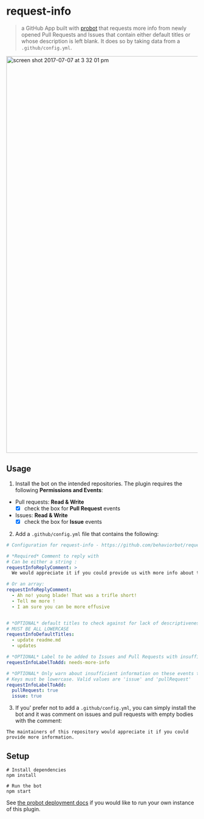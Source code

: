 # request-info

> a GitHub App built with [probot](https://github.com/probot/probot) that requests more info from newly opened Pull Requests and Issues that contain either default titles or whose description is left blank. It does so by taking data from a `.github/config.yml`.

<img width="1041" alt="screen shot 2017-07-07 at 3 32 01 pm" src="https://user-images.githubusercontent.com/13410355/28132821-d37bf2a8-66f2-11e7-9e7b-5930ba65d67a.png">

## Usage

1. Install the bot on the intended repositories. The plugin requires the following **Permissions and Events**:
- Pull requests: **Read & Write**
  - [x] check the box for **Pull Request** events
- Issues: **Read & Write**
  - [x] check the box for **Issue** events
2. Add a `.github/config.yml` file that contains the following:

```yml
# Configuration for request-info - https://github.com/behaviorbot/request-info

# *Required* Comment to reply with
# Can be either a string :
requestInfoReplyComment: >
  We would appreciate it if you could provide us with more info about this issue/pr!

# Or an array:
requestInfoReplyComment:
  - Ah no! young blade! That was a trifle short!
  - Tell me more !
  - I am sure you can be more effusive


# *OPTIONAL* default titles to check against for lack of descriptiveness
# MUST BE ALL LOWERCASE
requestInfoDefaultTitles:
  - update readme.md
  - updates

# *OPTIONAL* Label to be added to Issues and Pull Requests with insufficient information given
requestInfoLabelToAdd: needs-more-info

# *OPTIONAL* Only warn about insufficient information on these events type
# Keys must be lowercase. Valid values are 'issue' and 'pullRequest'
requestInfoLabelToAdd:
  pullRequest: true
  issue: true

```
3. If you' prefer not to add a `.github/config.yml`, you can simply install the bot and it was comment on issues and pull requests with empty bodies with the comment:
```
The maintainers of this repository would appreciate it if you could provide more information.
```

## Setup

```
# Install dependencies
npm install

# Run the bot
npm start
```

See [the probot deployment docs](https://github.com/probot/probot/blob/master/docs/deployment.md) if you would like to run your own instance of this plugin.
